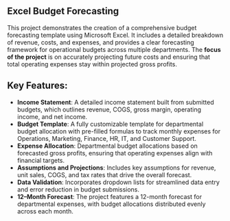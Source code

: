 ## Excel Budget Forecasting

This project demonstrates the creation of a comprehensive budget forecasting template using Microsoft Excel. It includes a detailed breakdown of revenue, costs, and expenses, and provides a clear forecasting framework for operational budgets across multiple departments. The **focus of the project** is on accurately projecting future costs and ensuring that total operating expenses stay within projected gross profits.

## Key Features:

- **Income Statement**: A detailed income statement built from submitted budgets, which outlines revenue, COGS, gross margin, operating income, and net income.
- **Budget Template**: A fully customizable template for departmental budget allocation with pre-filled formulas to track monthly expenses for Operations, Marketing, Finance, HR, IT, and Customer Support.
- **Expense Allocation**: Departmental budget allocations based on forecasted gross profits, ensuring that operating expenses align with financial targets.
- **Assumptions and Projections**: Includes key assumptions for revenue, unit sales, COGS, and tax rates that drive the overall forecast.
- **Data Validation**: Incorporates dropdown lists for streamlined data entry and error reduction in budget submissions.
- **12–Month Forecast**: The project features a 12-month forecast for departmental expenses, with budget allocations distributed evenly across each month.

